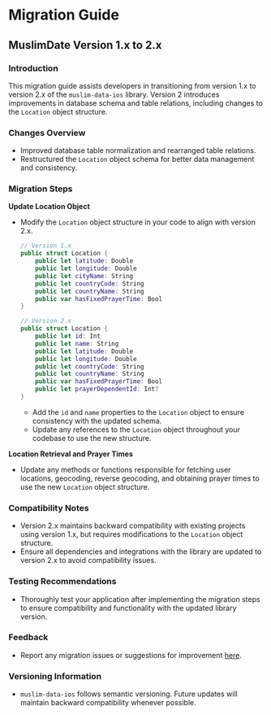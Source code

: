 # Migration Guide

## MuslimDate Version 1.x to 2.x

### Introduction
This migration guide assists developers in transitioning from version 1.x to version 2.x of the `muslim-data-ios` library. Version 2 introduces improvements in database schema and table relations, including changes to the `Location` object structure.

### Changes Overview
- Improved database table normalization and rearranged table relations.
- Restructured the `Location` object schema for better data management and consistency.

### Migration Steps
**Update Location Object**
- Modify the `Location` object structure in your code to align with version 2.x.
  ```swift
  // Version 1.x
  public struct Location {
      public let latitude: Double
      public let longitude: Double
      public let cityName: String
      public let countryCode: String
      public let countryName: String
      public var hasFixedPrayerTime: Bool
  }
  
  // Version 2.x
  public struct Location {
      public let id: Int
      public let name: String
      public let latitude: Double
      public let longitude: Double
      public let countryCode: String
      public let countryName: String
      public var hasFixedPrayerTime: Bool
      public let prayerDependentId: Int?
  }
  ```
  - Add the `id` and `name` properties to the `Location` object to ensure consistency with the updated schema.
  - Update any references to the `Location` object throughout your codebase to use the new structure.

**Location Retrieval and Prayer Times**
- Update any methods or functions responsible for fetching user locations, geocoding, reverse geocoding, and obtaining prayer times to use the new `Location` object structure.

### Compatibility Notes
- Version 2.x maintains backward compatibility with existing projects using version 1.x, but requires modifications to the `Location` object structure.
- Ensure all dependencies and integrations with the library are updated to version 2.x to avoid compatibility issues.

### Testing Recommendations
- Thoroughly test your application after implementing the migration steps to ensure compatibility and functionality with the updated library version.

### Feedback
- Report any migration issues or suggestions for improvement [here](https://github.com/kosratdev/muslim-data-ios/issues).

### Versioning Information
- `muslim-data-ios` follows semantic versioning. Future updates will maintain backward compatibility whenever possible.
